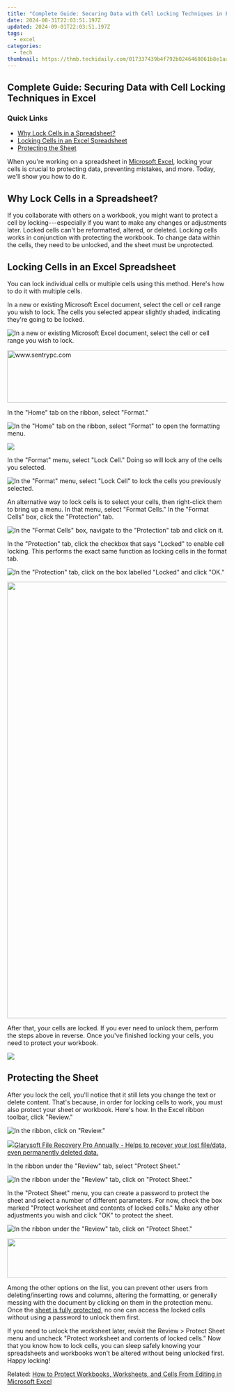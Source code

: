 ```yaml
---
title: "Complete Guide: Securing Data with Cell Locking Techniques in Excel"
date: 2024-08-31T22:03:51.197Z
updated: 2024-09-01T22:03:51.197Z
tags:
  - excel
categories:
  - tech
thumbnail: https://thmb.techidaily.com/017337439b4f792b0246468061b8e1aa8f8f36d01cdf2619fb3c06685fc0972f.jpg
---
```


## Complete Guide: Securing Data with Cell Locking Techniques in Excel

### Quick Links

* [Why Lock Cells in a Spreadsheet?](https://vimeo-videos.techidaily.com/updated-2024-approved-skyrocketing-video-performance-on-vimeo/)
* [Locking Cells in an Excel Spreadsheet](https://fox-links.techidaily.com/updated-2024-approved-from-pixels-to-spirit-nurturing-memories-through-live-photo-to-video-conversion/)
* [Protecting the Sheet](https://fox-helps.techidaily.com/updated-in-2024-inside-the-world-class-editor-a-complete-guide-to-vivacuts-offerings/)

 When you're working on a spreadsheet in [Microsoft Excel](https://android-frp.techidaily.com/how-to-bypass-frp-on-samsung-galaxy-a54-5g-by-drfone-android/), locking your cells is crucial to protecting data, preventing mistakes, and more. Today, we'll show you how to do it.

##  Why Lock Cells in a Spreadsheet?

 If you collaborate with others on a workbook, you might want to protect a cell by locking---especially if you want to make any changes or adjustments later. Locked cells can't be reformatted, altered, or deleted. Locking cells works in conjunction with protecting the workbook. To change data within the cells, they need to be unlocked, and the sheet must be unprotected.

##  Locking Cells in an Excel Spreadsheet

 You can lock individual cells or multiple cells using this method. Here's how to do it with multiple cells.

 In a new or existing Microsoft Excel document, select the cell or cell range you wish to lock. The cells you selected appear slightly shaded, indicating they're going to be locked.

![In a new or existing Microsoft Excel document, select the cell or cell range you wish to lock.](https://static1.howtogeekimages.com/wordpress/wp-content/uploads/2021/09/lockcells1.jpg) 

<!-- affiliate ads begin -->
<a href="https://sentrypc.7eer.net/c/5597632/398457/3022" target="_top" id="398457"><img src="//a.impactradius-go.com/display-ad/3022-398457" border="0" alt="www.sentrypc.com" width="980" height="120"/></a><img height="0" width="0" src="https://sentrypc.7eer.net/i/5597632/398457/3022" style="position:absolute;visibility:hidden;" border="0" />
<!-- affiliate ads end -->
 In the "Home" tab on the ribbon, select "Format."

![In the &quot;Home&quot; tab on the ribbon, select &quot;Format&quot; to open the formatting menu.](https://static1.howtogeekimages.com/wordpress/wp-content/uploads/2021/09/Formatbox.jpg) 

<!-- affiliate ads begin -->
<a href="https://secure.2checkout.com/order/checkout.php?PRODS=3727260&QTY=1&AFFILIATE=108875&CART=1"><img src="http://www.aiseesoft.com/avangate/30p/banner.jpg" border="0"></a>
<!-- affiliate ads end -->
 In the "Format" menu, select "Lock Cell." Doing so will lock any of the cells you selected.

![In the &quot;Format&quot; menu, select &quot;Lock Cell&quot; to lock the cells you previously selected.](https://static1.howtogeekimages.com/wordpress/wp-content/uploads/2021/09/Lockcellformatmenu.jpg) 

 An alternative way to lock cells is to select your cells, then right-click them to bring up a menu. In that menu, select "Format Cells." In the "Format Cells" box, click the "Protection" tab.

![In the &quot;Format Cells&quot; box, navigate to the &quot;Protection&quot; tab and click on it.](https://static1.howtogeekimages.com/wordpress/wp-content/uploads/2021/09/protectformat.jpg) 

 In the "Protection" tab, click the checkbox that says "Locked" to enable cell locking. This performs the exact same function as locking cells in the format tab.

![In the &quot;Protection&quot; tab, click on the box labelled &quot;Locked&quot; and click &quot;OK.&quot;](https://static1.howtogeekimages.com/wordpress/wp-content/uploads/2021/09/formatlocked.jpg) 

<!-- affiliate ads begin -->
<a href="https://lightailing.sjv.io/c/5597632/1725213/17190" target="_top" id="1725213"><img src="//a.impactradius-go.com/display-ad/17190-1725213" border="0" alt="" width="1000" height="1000"/></a><img height="0" width="0" src="https://imp.pxf.io/i/5597632/1725213/17190" style="position:absolute;visibility:hidden;" border="0" />
<!-- affiliate ads end -->
 After that, your cells are locked. If you ever need to unlock them, perform the steps above in reverse. Once you've finished locking your cells, you need to protect your workbook.

<!-- affiliate ads begin -->
<a href="https://store.movavi.com/affiliate.php?ACCOUNT=MOVAVI&AFFILIATE=108875&PATH=https%3A%2F%2Fwww.movavi.com%3FAFFILIATE%3D108875%26RESOURCE%3DMovavi%2BScreen%2BRecorder%2Bbox"><img src="https://mcusercontent.com/0885a03ded3d480dca9287f12/images/f026b149-fc7c-fd54-5f3e-1460bbb19b6b.jpg" border="0"></a>
<!-- affiliate ads end -->
##  Protecting the Sheet

 After you lock the cell, you'll notice that it still lets you change the text or delete content. That's because, in order for locking cells to work, you must also protect your sheet or workbook. Here's how. In the Excel ribbon toolbar, click "Review."

![In the ribbon, click on &quot;Review.&quot;](https://static1.howtogeekimages.com/wordpress/wp-content/uploads/2021/09/selectreview.jpg) 

<!-- affiliate ads begin -->
<a href="https://order.glarysoft.com/order/checkout.php?PRODS=35504869&QTY=1&AFFILIATE=108875&CART=1"><img src="https://secure.avangate.com/images/merchant/6734fa703f6633ab896eecbdfad8953a/products/1_FR-200-1.png" border="0">Glarysoft File Recovery Pro Annually -  Helps to recover your lost file/data, even permanently deleted data. 
</a>
<!-- affiliate ads end -->
 In the ribbon under the "Review" tab, select "Protect Sheet."

![In the ribbon under the &quot;Review&quot; tab, click on &quot;Protect Sheet.&quot;](https://static1.howtogeekimages.com/wordpress/wp-content/uploads/2021/09/protectsheet.jpg) 

 In the "Protect Sheet" menu, you can create a password to protect the sheet and select a number of different parameters. For now, check the box marked "Protect worksheet and contents of locked cells." Make any other adjustments you wish and click "OK" to protect the sheet.

![In the ribbon under the &quot;Review&quot; tab, click on &quot;Protect Sheet.&quot;](https://static1.howtogeekimages.com/wordpress/wp-content/uploads/2021/09/protectsheet.jpg) 

<!-- affiliate ads begin -->
<a href="https://laganoo.pxf.io/c/5597632/1657399/16446" target="_top" id="1657399"><img src="//a.impactradius-go.com/display-ad/16446-1657399" border="0" alt="" width="728" height="90"/></a><img height="0" width="0" src="https://imp.pxf.io/i/5597632/1657399/16446" style="position:absolute;visibility:hidden;" border="0" />
<!-- affiliate ads end -->
 Among the other options on the list, you can prevent other users from deleting/inserting rows and columns, altering the formatting, or generally messing with the document by clicking on them in the protection menu. Once the [sheet is fully protected](https://screen-recording.techidaily.com/updated-essential-tips-for-gameplay-screen-captures-on-xbox-one-for-2024/), no one can access the locked cells without using a password to unlock them first.

 If you need to unlock the worksheet later, revisit the Review > Protect Sheet menu and uncheck "Protect worksheet and contents of locked cells." Now that you know how to lock cells, you can sleep safely knowing your spreadsheets and workbooks won't be altered without being unlocked first. Happy locking!

Related: [How to Protect Workbooks, Worksheets, and Cells From Editing in Microsoft Excel](https://screen-recording.techidaily.com/updated-essential-tips-for-gameplay-screen-captures-on-xbox-one-for-2024/)

<ins class="adsbygoogle"
     style="display:block"
     data-ad-format="autorelaxed"
     data-ad-client="ca-pub-7571918770474297"
     data-ad-slot="1223367746"></ins>



<ins class="adsbygoogle"
     style="display:block"
     data-ad-client="ca-pub-7571918770474297"
     data-ad-slot="8358498916"
     data-ad-format="auto"
     data-full-width-responsive="true"></ins>


